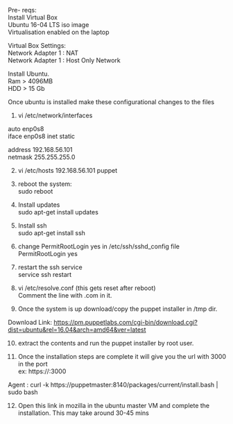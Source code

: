 Pre- reqs:<br />
  Install Virtual Box <br />
  Ubuntu 16-04 LTS iso image <br />
  Virtualisation enabled on the laptop <br />

Virtual Box Settings: <br />
  Network Adapter 1 : NAT <br />
  Network Adapter 1 : Host Only Network <br />

Install Ubuntu. <br />
  Ram > 4096MB <br />
  HDD > 15 Gb <br />
  

Once ubuntu is installed make these configurational changes to the files <br />

1.  vi /etc/network/interfaces <br />

  auto enp0s8 <br />
  iface enp0s8 inet static <br />

  address 192.168.56.101 <br />
  netmask 255.255.255.0 <br />

2. vi /etc/hosts
  192.168.56.101 puppet
  
3. reboot the system:<br />
  sudo reboot


4. Install updates<br />
  sudo apt-get install updates

5. Install ssh<br />
  sudo apt-get install ssh
  
6. change PermitRootLogin yes in /etc/ssh/sshd_config file <br />
  PermitRootLogin yes
  
7. restart the ssh service <br />
  service ssh restart
  
8. vi /etc/resolve.conf (this gets reset after reboot)<br />
  Comment the line with .com in it.


9. Once the system is up download/copy the puppet installer in /tmp dir. <br />

Download Link: https://pm.puppetlabs.com/cgi-bin/download.cgi?dist=ubuntu&rel=16.04&arch=amd64&ver=latest

10. extract the contents and run the puppet installer by root user. <br />

11. Once the installation steps are complete it will give you the url with 3000 in the port <br />
 ex: https://<hostname>:3000
 
 
 
 Agent : curl -k https://puppetmaster:8140/packages/current/install.bash | sudo bash 
  
12. Open this link in mozilla in the ubuntu master VM and complete the installation. This may take around 30-45 mins <br />






